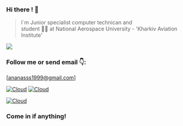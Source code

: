  
### Hi there ! 👋

>   I`m Junior specialist computer technican
>   and  
>   student 👨‍🎓 at National Aerospace University - 'Kharkiv Aviation Institute'



![](https://image.freepik.com/free-vector/human-evolution-of-monkey-to-modern-man-programmer-computer-user-isolated-on-white_33099-1593.jpg)




### Follow me or send email 👇:

[ananasss1999@gmail.com]

[![Cloud](https://img.shields.io/badge/instagram-ffffff?style=social&logo=instagram)](https://www.instagram.com/a.nanass.s/)
  [![Cloud](https://img.shields.io/badge/Telegram-ffffff?style=social&logo=telegram)](https://t.me/a_nanass_s)

[![Cloud](https://img.shields.io/badge/linkedin-blue?style=social&logo=linkedin)](https://www.linkedin.com/in/alexandr-anastasiev-835725207/)


### **Come in if anything!**
